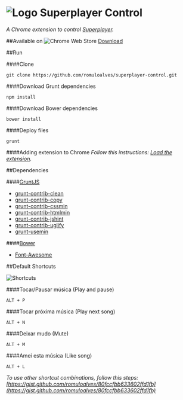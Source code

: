 ![Logo](http://romuloalves.github.io/superplayer-control/images/icon32.png) Superplayer Control
===

*A Chrome extension to control [Superplayer](http://superplayer.fm).*


##Available on
![Chrome Web Store](http://romuloalves.github.io/superplayer-control/images/chromewebstore.png)
[Download](https://chrome.google.com/webstore/detail/superplayerfm-control/kfcbakdlhhmnfnpgjohggcaifdadglbm)



##Run

####Clone
```
git clone https://github.com/romuloalves/superplayer-control.git
```

####Download Grunt dependencies
```
npm install
```

####Download Bower dependencies
```
bower install
```

####Deploy files
```
grunt
```

####Adding extension to Chrome
*Follow this instructions: [Load the extension](https://developer.chrome.com/extensions/getstarted#unpacked).*



##Dependencies

####[GruntJS](http://gruntjs.com/)

- [grunt-contrib-clean](https://www.npmjs.org/package/grunt-contrib-clean)
- [grunt-contrib-copy](https://www.npmjs.org/package/grunt-contrib-copy)
- [grunt-contrib-cssmin](https://www.npmjs.org/package/grunt-contrib-cssmin)
- [grunt-contrib-htmlmin](https://www.npmjs.org/package/grunt-contrib-htmlmin)
- [grunt-contrib-jshint](https://www.npmjs.org/package/grunt-contrib-jshint)
- [grunt-contrib-uglify](https://www.npmjs.org/package/grunt-contrib-uglify)
- [grunt-usemin](https://www.npmjs.org/package/grunt-useminbo)

####[Bower](http://bower.io/)
- [Font-Awesome](https://github.com/FortAwesome/Font-Awesome)



##Default Shortcuts

![Shortcuts](http://romuloalves.github.io/superplayer-control/images/shortcuts.png)

####Tocar/Pausar música (Play and pause)
```
ALT + P
```

####Tocar próxima música (Play next song)
```
ALT + N
```

####Deixar mudo (Mute)
```
ALT + M
```

####Amei esta música (Like song)
```
ALT + L
```



*To use other shortcut combinations, follow this steps: [https://gist.github.com/romuloalves/80fccfbb633602ffd1fb](https://gist.github.com/romuloalves/80fccfbb633602ffd1fb)*
